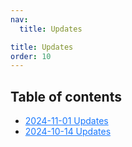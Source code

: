 ```yaml
---
nav:
  title: Updates

title: Updates
order: 10
---
```


## Table of contents

<ul>

  <li><a href="./update20241101.md" style="color:#1677ff;">2024-11-01 Updates</a></li>
  <li><a href="./update20241014.md" style="color:#1677ff;">2024-10-14 Updates</a></li>
</ul>
